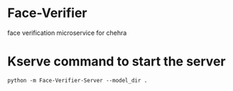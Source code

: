 # Face-Verifier
face verification microservice for chehra


# Kserve command to start the server 
`python -m Face-Verifier-Server --model_dir .`